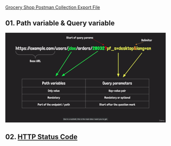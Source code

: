 [Grocery Shop Postman Collection Export File ](https://github.com/bappasahabapi/postman-api-testing/blob/main/Grocery-Shop.postman_collection.json)

##  01. Path variable & Query variable

![Alt text](./path_var&_query_param.png)

## 02. [HTTP Status Code](https://developer.mozilla.org/en-US/docs/Web/HTTP/Status#successful_responses)
